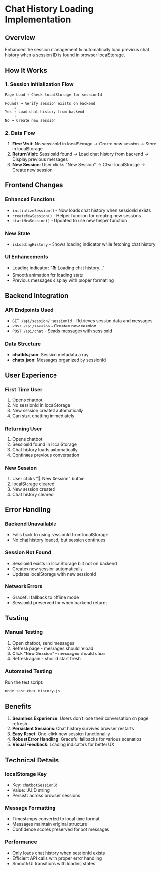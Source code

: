 # Chat History Loading Implementation

## Overview
Enhanced the session management to automatically load previous chat history when a session ID is found in browser localStorage.

## How It Works

### 1. **Session Initialization Flow**
```
Page Load → Check localStorage for sessionId
    ↓
Found? → Verify session exists on backend
    ↓
Yes → Load chat history from backend
    ↓
No → Create new session
```

### 2. **Data Flow**
1. **First Visit**: No sessionId in localStorage → Create new session → Store in localStorage
2. **Return Visit**: SessionId found → Load chat history from backend → Display previous messages
3. **New Session**: User clicks "New Session" → Clear localStorage → Create new session

## Frontend Changes

### **Enhanced Functions**
- `initializeSession()` - Now loads chat history when sessionId exists
- `createNewSession()` - Helper function for creating new sessions
- `startNewSession()` - Updated to use new helper function

### **New State**
- `isLoadingHistory` - Shows loading indicator while fetching chat history

### **UI Enhancements**
- Loading indicator: "📚 Loading chat history..."
- Smooth animation for loading state
- Previous messages display with proper formatting

## Backend Integration

### **API Endpoints Used**
- `GET /api/session/:sessionId` - Retrieves session data and messages
- `POST /api/session` - Creates new session
- `POST /api/chat` - Sends messages with sessionId

### **Data Structure**
- **chatIds.json**: Session metadata array
- **chats.json**: Messages organized by sessionId

## User Experience

### **First Time User**
1. Opens chatbot
2. No sessionId in localStorage
3. New session created automatically
4. Can start chatting immediately

### **Returning User**
1. Opens chatbot
2. SessionId found in localStorage
3. Chat history loads automatically
4. Continues previous conversation

### **New Session**
1. User clicks "🔄 New Session" button
2. localStorage cleared
3. New session created
4. Chat history cleared

## Error Handling

### **Backend Unavailable**
- Falls back to using sessionId from localStorage
- No chat history loaded, but session continues

### **Session Not Found**
- SessionId exists in localStorage but not on backend
- Creates new session automatically
- Updates localStorage with new sessionId

### **Network Errors**
- Graceful fallback to offline mode
- SessionId preserved for when backend returns

## Testing

### **Manual Testing**
1. Open chatbot, send messages
2. Refresh page - messages should reload
3. Click "New Session" - messages should clear
4. Refresh again - should start fresh

### **Automated Testing**
Run the test script:
```bash
node test-chat-history.js
```

## Benefits

1. **Seamless Experience**: Users don't lose their conversation on page refresh
2. **Persistent Sessions**: Chat history survives browser restarts
3. **Easy Reset**: One-click new session functionality
4. **Robust Error Handling**: Graceful fallbacks for various scenarios
5. **Visual Feedback**: Loading indicators for better UX

## Technical Details

### **localStorage Key**
- Key: `chatbotSessionId`
- Value: UUID string
- Persists across browser sessions

### **Message Formatting**
- Timestamps converted to local time format
- Messages maintain original structure
- Confidence scores preserved for bot messages

### **Performance**
- Only loads chat history when sessionId exists
- Efficient API calls with proper error handling
- Smooth UI transitions with loading states

